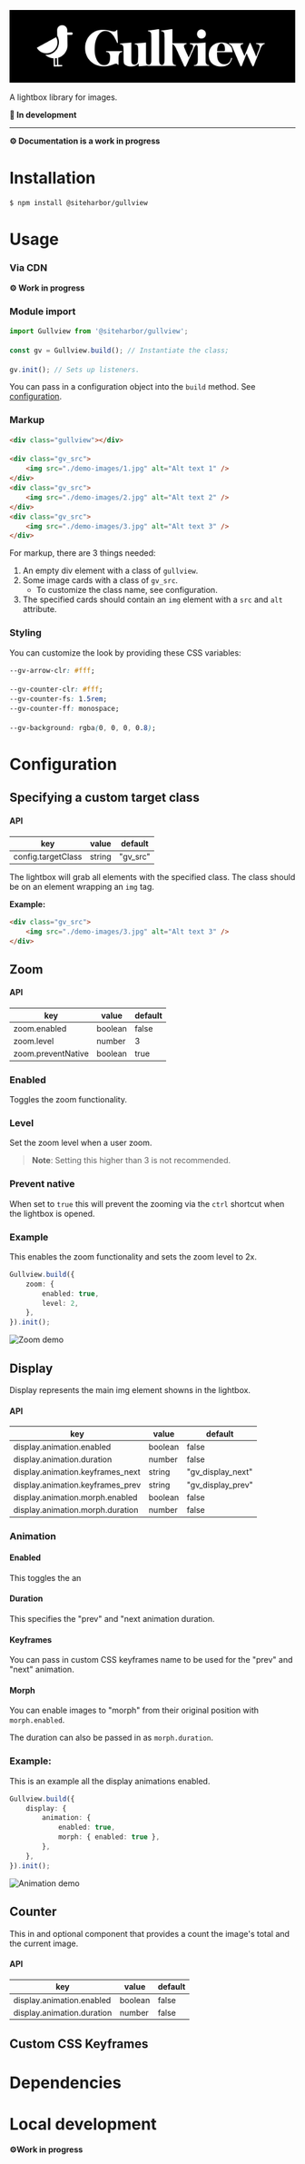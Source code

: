 ![Logo](/images/logo.svg)

A lightbox library for images.

**🚧 In development**

---

**⚙️ Documentation is a work in progress**

# Installation

```sh
$ npm install @siteharbor/gullview
```

# Usage

### Via CDN

**⚙️ Work in progress**

### Module import

```js
import Gullview from '@siteharbor/gullview';

const gv = Gullview.build(); // Instantiate the class;

gv.init(); // Sets up listeners.
```

You can pass in a configuration object into the `build` method. See [configuration](#configuration).

### Markup

```html
<div class="gullview"></div>

<div class="gv_src">
    <img src="./demo-images/1.jpg" alt="Alt text 1" />
</div>
<div class="gv_src">
    <img src="./demo-images/2.jpg" alt="Alt text 2" />
</div>
<div class="gv_src">
    <img src="./demo-images/3.jpg" alt="Alt text 3" />
</div>
```

For markup, there are 3 things needed:

1. An empty div element with a class of `gullview`.
2. Some image cards with a class of `gv_src`.
    - To customize the class name, see configuration.
3. The specified cards should contain an `img` element with a `src` and `alt` attribute.

### Styling

You can customize the look by providing these CSS variables:

```css
--gv-arrow-clr: #fff;

--gv-counter-clr: #fff;
--gv-counter-fs: 1.5rem;
--gv-counter-ff: monospace;

--gv-background: rgba(0, 0, 0, 0.8);
```

# Configuration

## Specifying a custom target class

#### API

| key                | value  | default  |
| ------------------ | ------ | -------- |
| config.targetClass | string | "gv_src" |

The lightbox will grab all elements with the specified class. The class should be on an element wrapping an `img` tag.

**Example:**

```html
<div class="gv_src">
    <img src="./demo-images/3.jpg" alt="Alt text 3" />
</div>
```

## Zoom

#### API

| key                | value   | default |
| ------------------ | ------- | ------- |
| zoom.enabled       | boolean | false   |
| zoom.level         | number  | 3       |
| zoom.preventNative | boolean | true    |

### Enabled

Toggles the zoom functionality.

### Level

Set the zoom level when a user zoom.

> **Note**: Setting this higher than 3 is not recommended.

### Prevent native

When set to `true` this will prevent the zooming via the `ctrl` shortcut when the lightbox is opened.

### Example

This enables the zoom functionality and sets the zoom level to 2x.

```ts
Gullview.build({
    zoom: {
        enabled: true,
        level: 2,
    },
}).init();
```

![Zoom demo](./images/zoom-demo.gif)

## Display

Display represents the main img element showns in the lightbox.

#### API

| key                              | value   | default           |
| -------------------------------- | ------- | ----------------- |
| display.animation.enabled        | boolean | false             |
| display.animation.duration       | number  | false             |
| display.animation.keyframes_next | string  | "gv_display_next" |
| display.animation.keyframes_prev | string  | "gv_display_prev" |
| display.animation.morph.enabled  | boolean | false             |
| display.animation.morph.duration | number  | false             |

### Animation

#### Enabled

This toggles the an

#### Duration

This specifies the "prev" and "next animation duration.

#### Keyframes

You can pass in custom CSS keyframes name to be used for the "prev" and "next" animation.

#### Morph

You can enable images to "morph" from their original position with `morph.enabled`.

The duration can also be passed in as `morph.duration`.

### Example:

This is an example all the display animations enabled.

```ts
Gullview.build({
    display: {
        animation: {
            enabled: true,
            morph: { enabled: true },
        },
    },
}).init();
```

![Animation demo](./images/animation-demo.gif)

## Counter

This in and optional component that provides a count the image's total and the current image.

#### API

| key                        | value   | default |
| -------------------------- | ------- | ------- |
| display.animation.enabled  | boolean | false   |
| display.animation.duration | number  | false   |

## Custom CSS Keyframes

# Dependencies

# Local development

**⚙️Work in progress**

